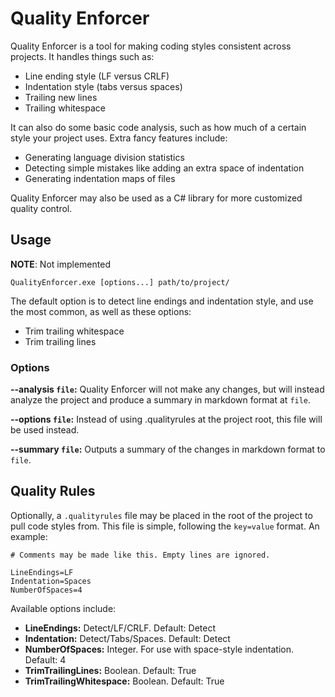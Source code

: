 # Quality Enforcer

Quality Enforcer is a tool for making coding styles consistent across projects. It handles things such as:

* Line ending style (LF versus CRLF)
* Indentation style (tabs versus spaces)
* Trailing new lines
* Trailing whitespace

It can also do some basic code analysis, such as how much of a certain style your project uses. Extra fancy
features include:

* Generating language division statistics
* Detecting simple mistakes like adding an extra space of indentation
* Generating indentation maps of files

Quality Enforcer may also be used as a C# library for more customized quality control.

## Usage

**NOTE**: Not implemented

    QualityEnforcer.exe [options...] path/to/project/

The default option is to detect line endings and indentation style, and use the most common, as well as these
options:

* Trim trailing whitespace
* Trim trailing lines

### Options

**--analysis `file`:** Quality Enforcer will not make any changes, but will instead analyze the project and
produce a summary in markdown format at `file`.

**--options `file`:** Instead of using .qualityrules at the project root, this file will be used instead.

**--summary `file`:** Outputs a summary of the changes in markdown format to `file`.

## Quality Rules

Optionally, a `.qualityrules` file may be placed in the root of the project to pull code styles from. This file
is simple, following the `key=value` format. An example:

    # Comments may be made like this. Empty lines are ignored.

    LineEndings=LF
    Indentation=Spaces
    NumberOfSpaces=4

Available options include:

* **LineEndings:** Detect/LF/CRLF. Default: Detect
* **Indentation:** Detect/Tabs/Spaces. Default: Detect
* **NumberOfSpaces:** Integer. For use with space-style indentation. Default: 4
* **TrimTrailingLines:** Boolean. Default: True
* **TrimTrailingWhitespace:** Boolean. Default: True